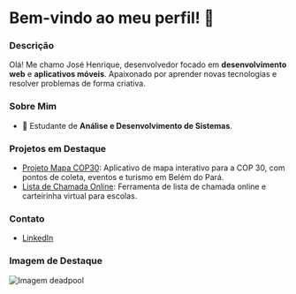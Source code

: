 # Bem-vindo ao meu perfil! 👋

### Descrição
Olá! Me chamo José Henrique, desenvolvedor focado em **desenvolvimento web** e **aplicativos móveis**. Apaixonado por aprender novas tecnologias e resolver problemas de forma criativa. 

### Sobre Mim
- 💼 Estudante de **Análise e Desenvolvimento de Sistemas**.

### Projetos em Destaque
- [Projeto Mapa COP30](https://github.com/seu-usuario/mapa-cop-30): Aplicativo de mapa interativo para a COP 30, com pontos de coleta, eventos e turismo em Belém do Pará.
- [Lista de Chamada Online](https://github.com/seu-usuario/lista-de-chamada): Ferramenta de lista de chamada online e carteirinha virtual para escolas.

### Contato
- [LinkedIn](www.linkedin.com/in/josé-vale-4842181b2)

### Imagem de Destaque
![Imagem deadpool]((https://github.com/user-attachments/assets/7e84c9fd-a872-4c40-8c20-efa10fdb064d))
